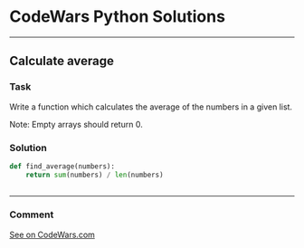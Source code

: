 # CodeWars Python Solutions

---

## Calculate average



### Task
Write a function which calculates the average of the numbers in a given list.

Note: Empty arrays should return 0.


### Solution


```python
def find_average(numbers):
    return sum(numbers) / len(numbers)
        
```

---
### Comment


[See on CodeWars.com](https://www.codewars.com/users/ITRonin)
